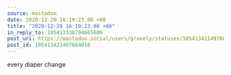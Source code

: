 ```yaml
---
source: mastodon
date: 2020-12-20 16:19:23.00 +00
title: "2020-12-20 16:19:23.00 +00"
in_reply_to: 105413338794665600
post_uri: https://mastodon.social/users/gravely/statuses/105413421497684010
post_id: 105413421497684010
---
```

every diaper change


